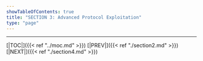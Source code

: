 ```yaml
---
showTableOfContents: true
title: "SECTION 3: Advanced Protocol Exploitation"
type: "page"
---
```








---

[|TOC|]({{< ref "../moc.md" >}})
[|PREV|]({{< ref "./section2.md" >}})
[|NEXT|]({{< ref "./section4.md" >}})